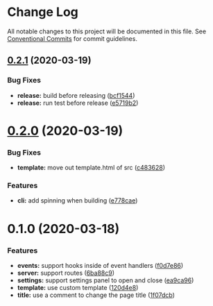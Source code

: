 # Change Log

All notable changes to this project will be documented in this file.
See [Conventional Commits](https://conventionalcommits.org) for commit guidelines.

## [0.2.1](https://github.com/albizures/pieza/compare/@pieza/cli@0.2.0...@pieza/cli@0.2.1) (2020-03-19)


### Bug Fixes

* **release:** build before releasing ([bcf1544](https://github.com/albizures/pieza/commit/bcf154461445481bb6196d45117f7fb10667e926))
* **release:** run test before release ([e5719b2](https://github.com/albizures/pieza/commit/e5719b2405fc2f1def54ddb4a8bcd2d3c1ff10ce))





# [0.2.0](https://github.com/albizures/pieza/compare/@pieza/cli@0.1.0...@pieza/cli@0.2.0) (2020-03-19)


### Bug Fixes

* **template:** move out template.html of src ([c483628](https://github.com/albizures/pieza/commit/c483628f3ea679e6c3dbf0df3302a4ea8a57a66b))


### Features

* **cli:** add spinning when building ([e778cae](https://github.com/albizures/pieza/commit/e778cae29d5d469cbcf29bb360e12231b5bbadf2))





# 0.1.0 (2020-03-18)


### Features

* **events:** support hooks inside of event handlers ([f0d7e86](https://github.com/albizures/pieza/commit/f0d7e86c4c1bf4e408b3a0e95248bec41d15821c))
* **server:** support routes ([6ba88c9](https://github.com/albizures/pieza/commit/6ba88c959232b24e07f666061609962d3eab5331))
* **settings:** support settings panel to open and close ([ea9ca96](https://github.com/albizures/pieza/commit/ea9ca969b478e5be189b573f134ec56bb56f8fe6))
* **template:** use custom template ([120d4e8](https://github.com/albizures/pieza/commit/120d4e8bd378451cdd0009a158d02f192e5800d4))
* **title:** use a comment to change the page title ([1f07dcb](https://github.com/albizures/pieza/commit/1f07dcba7b3fe96e1e37dcd43880b60f363c90b1))
